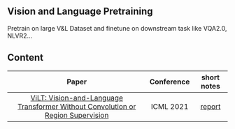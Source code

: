 ## Vision and Language Pretraining
Pretrain on large V&L Dataset and finetune on downstream task like VQA2.0, NLVR2...

## Content
| Paper | Conference | short notes |
| :---: | :---: | :---: |
|[ViLT: Vision-and-Language Transformer Without Convolution or Region Supervision](https://arxiv.org/abs/2102.03334)| ICML 2021 | [report](https://github.com/rentainhe/what_I_have_read/issues/2#issue-957270508) |
